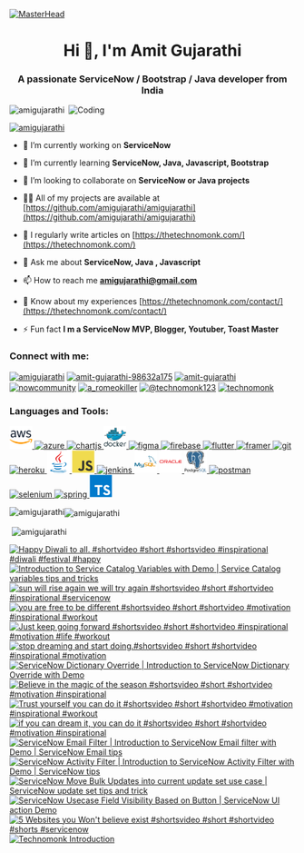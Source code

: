 
[![MasterHead](https://i.gifer.com/origin/22/22657b8a577f858827c5d46dac32cf53.gif)](https://amigujarathi.io)

<h1 align="center">Hi 👋, I'm Amit Gujarathi</h1>
<h3 align="center">A passionate ServiceNow / Bootstrap / Java developer from India</h3>
<img align="right" alt="Coding" width="400" src="https://cdn.filestackcontent.com/efbSR18hT5uRKuo0zoMA">

<p align="left"> <img src="https://komarev.com/ghpvc/?username=amigujarathi&label=Profile%20views&color=0e75b6&style=flat" alt="amigujarathi" /> </p>

<p align="left"> <a href="https://twitter.com/amigujarathi" target="blank"><img src="https://img.shields.io/twitter/follow/amigujarathi?logo=twitter&style=for-the-badge" alt="amigujarathi" /></a> </p>

- 🔭 I’m currently working on **ServiceNow**

- 🌱 I’m currently learning **ServiceNow, Java, Javascript, Bootstrap**

- 👯 I’m looking to collaborate on **ServiceNow or Java projects**

- 👨‍💻 All of my projects are available at [https://github.com/amigujarathi/amigujarathi](https://github.com/amigujarathi/amigujarathi)

- 📝 I regularly write articles on [https://thetechnomonk.com/](https://thetechnomonk.com/)

- 💬 Ask me about **ServiceNow, Java , Javascript**

- 📫 How to reach me **amigujarathi@gmail.com**

- 📄 Know about my experiences [https://thetechnomonk.com/contact/](https://thetechnomonk.com/contact/)

- ⚡ Fun fact **I m a ServiceNow MVP, Blogger, Youtuber, Toast Master**

<h3 align="left">Connect with me:</h3>
<p align="left">
<a href="https://twitter.com/amigujarathi" target="blank"><img align="center" src="https://raw.githubusercontent.com/rahuldkjain/github-profile-readme-generator/master/src/images/icons/Social/twitter.svg" alt="amigujarathi" height="30" width="40" /></a>
<a href="https://linkedin.com/in/amit-gujarathi-98632a175" target="blank"><img align="center" src="https://raw.githubusercontent.com/rahuldkjain/github-profile-readme-generator/master/src/images/icons/Social/linked-in-alt.svg" alt="amit-gujarathi-98632a175" height="30" width="40" /></a>
<a href="https://stackoverflow.com/users/amit-gujarathi" target="blank"><img align="center" src="https://raw.githubusercontent.com/rahuldkjain/github-profile-readme-generator/master/src/images/icons/Social/stack-overflow.svg" alt="amit-gujarathi" height="30" width="40" /></a>
<a href="https://www.servicenow.com/community/user/viewprofilepage/user-id/265565" target="blank"><img align="center" src="https://raw.githubusercontent.com/rahuldkjain/github-profile-readme-generator/master/src/images/icons/Social/codesandbox.svg" alt="nowcommunity" height="30" width="40" /></a>
<a href="https://instagram.com/a_romeokiller" target="blank"><img align="center" src="https://raw.githubusercontent.com/rahuldkjain/github-profile-readme-generator/master/src/images/icons/Social/instagram.svg" alt="a_romeokiller" height="30" width="40" /></a>
<a href="https://medium.com/@technomonk123" target="blank"><img align="center" src="https://raw.githubusercontent.com/rahuldkjain/github-profile-readme-generator/master/src/images/icons/Social/medium.svg" alt="@technomonk123" height="30" width="40" /></a>
<a href="https://www.youtube.com/c/technomonk" target="blank"><img align="center" src="https://raw.githubusercontent.com/rahuldkjain/github-profile-readme-generator/master/src/images/icons/Social/youtube.svg" alt="technomonk" height="30" width="40" /></a>
</p>

<h3 align="left">Languages and Tools:</h3>
<p align="left"> <a href="https://aws.amazon.com" target="_blank" rel="noreferrer"> <img src="https://raw.githubusercontent.com/devicons/devicon/master/icons/amazonwebservices/amazonwebservices-original-wordmark.svg" alt="aws" width="40" height="40"/> </a> <a href="https://azure.microsoft.com/en-in/" target="_blank" rel="noreferrer"> <img src="https://www.vectorlogo.zone/logos/microsoft_azure/microsoft_azure-icon.svg" alt="azure" width="40" height="40"/> </a> <a href="https://www.chartjs.org" target="_blank" rel="noreferrer"> <img src="https://www.chartjs.org/media/logo-title.svg" alt="chartjs" width="40" height="40"/> </a> <a href="https://www.docker.com/" target="_blank" rel="noreferrer"> <img src="https://raw.githubusercontent.com/devicons/devicon/master/icons/docker/docker-original-wordmark.svg" alt="docker" width="40" height="40"/> </a> <a href="https://www.figma.com/" target="_blank" rel="noreferrer"> <img src="https://www.vectorlogo.zone/logos/figma/figma-icon.svg" alt="figma" width="40" height="40"/> </a> <a href="https://firebase.google.com/" target="_blank" rel="noreferrer"> <img src="https://www.vectorlogo.zone/logos/firebase/firebase-icon.svg" alt="firebase" width="40" height="40"/> </a> <a href="https://flutter.dev" target="_blank" rel="noreferrer"> <img src="https://www.vectorlogo.zone/logos/flutterio/flutterio-icon.svg" alt="flutter" width="40" height="40"/> </a> <a href="https://www.framer.com/" target="_blank" rel="noreferrer"> <img src="https://www.vectorlogo.zone/logos/framer/framer-icon.svg" alt="framer" width="40" height="40"/> </a> <a href="https://git-scm.com/" target="_blank" rel="noreferrer"> <img src="https://www.vectorlogo.zone/logos/git-scm/git-scm-icon.svg" alt="git" width="40" height="40"/> </a> <a href="https://heroku.com" target="_blank" rel="noreferrer"> <img src="https://www.vectorlogo.zone/logos/heroku/heroku-icon.svg" alt="heroku" width="40" height="40"/> </a> <a href="https://www.java.com" target="_blank" rel="noreferrer"> <img src="https://raw.githubusercontent.com/devicons/devicon/master/icons/java/java-original.svg" alt="java" width="40" height="40"/> </a> <a href="https://developer.mozilla.org/en-US/docs/Web/JavaScript" target="_blank" rel="noreferrer"> <img src="https://raw.githubusercontent.com/devicons/devicon/master/icons/javascript/javascript-original.svg" alt="javascript" width="40" height="40"/> </a> <a href="https://www.jenkins.io" target="_blank" rel="noreferrer"> <img src="https://www.vectorlogo.zone/logos/jenkins/jenkins-icon.svg" alt="jenkins" width="40" height="40"/> </a> <a href="https://www.mysql.com/" target="_blank" rel="noreferrer"> <img src="https://raw.githubusercontent.com/devicons/devicon/master/icons/mysql/mysql-original-wordmark.svg" alt="mysql" width="40" height="40"/> </a> <a href="https://www.oracle.com/" target="_blank" rel="noreferrer"> <img src="https://raw.githubusercontent.com/devicons/devicon/master/icons/oracle/oracle-original.svg" alt="oracle" width="40" height="40"/> </a> <a href="https://www.postgresql.org" target="_blank" rel="noreferrer"> <img src="https://raw.githubusercontent.com/devicons/devicon/master/icons/postgresql/postgresql-original-wordmark.svg" alt="postgresql" width="40" height="40"/> </a> <a href="https://postman.com" target="_blank" rel="noreferrer"> <img src="https://www.vectorlogo.zone/logos/getpostman/getpostman-icon.svg" alt="postman" width="40" height="40"/> </a> <a href="https://www.selenium.dev" target="_blank" rel="noreferrer"> <img src="https://raw.githubusercontent.com/detain/svg-logos/780f25886640cef088af994181646db2f6b1a3f8/svg/selenium-logo.svg" alt="selenium" width="40" height="40"/> </a> <a href="https://spring.io/" target="_blank" rel="noreferrer"> <img src="https://www.vectorlogo.zone/logos/springio/springio-icon.svg" alt="spring" width="40" height="40"/> </a> <a href="https://www.typescriptlang.org/" target="_blank" rel="noreferrer"> <img src="https://raw.githubusercontent.com/devicons/devicon/master/icons/typescript/typescript-original.svg" alt="typescript" width="40" height="40"/> </a> </p>



<p><img align="left" src="https://github-readme-stats.vercel.app/api/top-langs?username=amigujarathi&show_icons=true&locale=en&layout=compact" alt="amigujarathi" /></p>
<p><img align="center" src="https://github-readme-streak-stats.herokuapp.com/?user=amigujarathi&" alt="amigujarathi" /></p>
<p>&nbsp;<img align="center" src="https://github-readme-stats.vercel.app/api?username=amigujarathi&show_icons=true&locale=en" alt="amigujarathi" /></p>



<!-- BEGIN YOUTUBE-CARDS -->
[![Happy Diwali to all. #shortvideo #short #shortsvideo #inspirational #diwali #festival #happy](https://ytcards.demolab.com/?id=grCjygD3TPM&title=Happy+Diwali+to+all.+%23shortvideo+%23short+%23shortsvideo+%23inspirational+%23diwali+%23festival+%23happy&lang=en&timestamp=1666594089&background_color=%230d1117&title_color=%23ffffff&stats_color=%23dedede&width=250 "Happy Diwali to all. #shortvideo #short #shortsvideo #inspirational #diwali #festival #happy")](https://www.youtube.com/watch?v=grCjygD3TPM)
[![Introduction to Service Catalog Variables with Demo | Service Catalog variables tips and tricks](https://ytcards.demolab.com/?id=PTRxI3t7u9Q&title=Introduction+to+Service+Catalog+Variables+with+Demo+%7C+Service+Catalog+variables+tips+and+tricks&lang=en&timestamp=1666107011&background_color=%230d1117&title_color=%23ffffff&stats_color=%23dedede&width=250 "Introduction to Service Catalog Variables with Demo | Service Catalog variables tips and tricks")](https://www.youtube.com/watch?v=PTRxI3t7u9Q)
[![sun will rise again we will try again #shortsvideo #short #shortvideo #inspirational #servicenow](https://ytcards.demolab.com/?id=T48Ek0n7umQ&title=sun+will+rise+again+we+will+try+again+%23shortsvideo+%23short+%23shortvideo+%23inspirational+%23servicenow&lang=en&timestamp=1665974897&background_color=%230d1117&title_color=%23ffffff&stats_color=%23dedede&width=250 "sun will rise again we will try again #shortsvideo #short #shortvideo #inspirational #servicenow")](https://www.youtube.com/watch?v=T48Ek0n7umQ)
[![you are free to be different #shortsvideo #short #shortvideo #motivation #inspirational #workout](https://ytcards.demolab.com/?id=NP-Z32uMhOs&title=you+are+free+to+be+different+%23shortsvideo+%23short+%23shortvideo+%23motivation+%23inspirational+%23workout&lang=en&timestamp=1665721716&background_color=%230d1117&title_color=%23ffffff&stats_color=%23dedede&width=250 "you are free to be different #shortsvideo #short #shortvideo #motivation #inspirational #workout")](https://www.youtube.com/watch?v=NP-Z32uMhOs)
[![Just keep going forward #shortsvideo #short #shortvideo #inspirational #motivation #life #workout](https://ytcards.demolab.com/?id=WxELKA-ltcw&title=Just+keep+going+forward+%23shortsvideo+%23short+%23shortvideo+%23inspirational+%23motivation+%23life+%23workout&lang=en&timestamp=1665640139&background_color=%230d1117&title_color=%23ffffff&stats_color=%23dedede&width=250 "Just keep going forward #shortsvideo #short #shortvideo #inspirational #motivation #life #workout")](https://www.youtube.com/watch?v=WxELKA-ltcw)
[![stop dreaming and start doing.#shortsvideo #short #shortvideo #inspirational #motivation](https://ytcards.demolab.com/?id=AK9r7hFpGmo&title=stop+dreaming+and+start+doing.%23shortsvideo+%23short+%23shortvideo+%23inspirational+%23motivation&lang=en&timestamp=1665550813&background_color=%230d1117&title_color=%23ffffff&stats_color=%23dedede&width=250 "stop dreaming and start doing.#shortsvideo #short #shortvideo #inspirational #motivation")](https://www.youtube.com/watch?v=AK9r7hFpGmo)
[![ServiceNow Dictionary Override | Introduction to ServiceNow Dictionary Override with Demo](https://ytcards.demolab.com/?id=QvxLKynaDEY&title=ServiceNow+Dictionary+Override+%7C+Introduction+to+ServiceNow+Dictionary+Override+with+Demo&lang=en&timestamp=1665502212&background_color=%230d1117&title_color=%23ffffff&stats_color=%23dedede&width=250 "ServiceNow Dictionary Override | Introduction to ServiceNow Dictionary Override with Demo")](https://www.youtube.com/watch?v=QvxLKynaDEY)
[![Believe in the magic of the season #shortsvideo #short #shortvideo #motivation #inspirational](https://ytcards.demolab.com/?id=bPSqCZcHpYU&title=Believe+in+the+magic+of+the+season+%23shortsvideo+%23short+%23shortvideo+%23motivation+%23inspirational&lang=en&timestamp=1665404051&background_color=%230d1117&title_color=%23ffffff&stats_color=%23dedede&width=250 "Believe in the magic of the season #shortsvideo #short #shortvideo #motivation #inspirational")](https://www.youtube.com/watch?v=bPSqCZcHpYU)
[![Trust yourself you can do it #shortsvideo #short #shortvideo #motivation #inspirational #workout](https://ytcards.demolab.com/?id=vuAVjINv5U0&title=Trust+yourself+you+can+do+it+%23shortsvideo+%23short+%23shortvideo+%23motivation+%23inspirational+%23workout&lang=en&timestamp=1665309711&background_color=%230d1117&title_color=%23ffffff&stats_color=%23dedede&width=250 "Trust yourself you can do it #shortsvideo #short #shortvideo #motivation #inspirational #workout")](https://www.youtube.com/watch?v=vuAVjINv5U0)
[![if you can dream it, you can do it #shortsvideo #short #shortvideo #motivation #inspirational](https://ytcards.demolab.com/?id=MxQlc1tnUBo&title=if+you+can+dream+it%2C+you+can+do+it+%23shortsvideo+%23short+%23shortvideo+%23motivation+%23inspirational&lang=en&timestamp=1665237063&background_color=%230d1117&title_color=%23ffffff&stats_color=%23dedede&width=250 "if you can dream it, you can do it #shortsvideo #short #shortvideo #motivation #inspirational")](https://www.youtube.com/watch?v=MxQlc1tnUBo)
[![ServiceNow Email Filter | Introduction to ServiceNow Email filter with Demo | ServiceNow Email tips](https://ytcards.demolab.com/?id=JV-Ahx-NzL4&title=ServiceNow+Email+Filter+%7C+Introduction+to+ServiceNow+Email+filter+with+Demo+%7C+ServiceNow+Email+tips&lang=en&timestamp=1665070214&background_color=%230d1117&title_color=%23ffffff&stats_color=%23dedede&width=250 "ServiceNow Email Filter | Introduction to ServiceNow Email filter with Demo | ServiceNow Email tips")](https://www.youtube.com/watch?v=JV-Ahx-NzL4)
[![ServiceNow Activity Filter | Introduction to ServiceNow Activity Filter with Demo | ServiceNow tips](https://ytcards.demolab.com/?id=LjT1KJ0_ZWk&title=ServiceNow+Activity+Filter+%7C+Introduction+to+ServiceNow+Activity+Filter+with+Demo+%7C+ServiceNow+tips&lang=en&timestamp=1664292611&background_color=%230d1117&title_color=%23ffffff&stats_color=%23dedede&width=250 "ServiceNow Activity Filter | Introduction to ServiceNow Activity Filter with Demo | ServiceNow tips")](https://www.youtube.com/watch?v=LjT1KJ0_ZWk)
[![ServiceNow Move Bulk Updates into current update set use case | ServiceNow update set tips and trick](https://ytcards.demolab.com/?id=00Qxf8e5gkw&title=ServiceNow+Move+Bulk+Updates+into+current+update+set+use+case+%7C+ServiceNow+update+set+tips+and+trick&lang=en&timestamp=1663860613&background_color=%230d1117&title_color=%23ffffff&stats_color=%23dedede&width=250 "ServiceNow Move Bulk Updates into current update set use case | ServiceNow update set tips and trick")](https://www.youtube.com/watch?v=00Qxf8e5gkw)
[![ServiceNow Usecase Field Visibility Based on Button | ServiceNow UI action Demo](https://ytcards.demolab.com/?id=zRL-mzGXbDQ&title=ServiceNow+Usecase+Field+Visibility+Based+on+Button+%7C+ServiceNow+UI+action+Demo&lang=en&timestamp=1663255810&background_color=%230d1117&title_color=%23ffffff&stats_color=%23dedede&width=250 "ServiceNow Usecase Field Visibility Based on Button | ServiceNow UI action Demo")](https://www.youtube.com/watch?v=zRL-mzGXbDQ)
[![5 Websites you Won't believe exist #shortsvideo #short #shortvideo #shorts #servicenow](https://ytcards.demolab.com/?id=Uu5yH2z0bU4&title=5+Websites+you+Won%27t+believe+exist+%23shortsvideo+%23short+%23shortvideo+%23shorts+%23servicenow&lang=en&timestamp=1661920213&background_color=%230d1117&title_color=%23ffffff&stats_color=%23dedede&width=250 "5 Websites you Won't believe exist #shortsvideo #short #shortvideo #shorts #servicenow")](https://www.youtube.com/watch?v=Uu5yH2z0bU4)
[![Technomonk Introduction](https://ytcards.demolab.com/?id=PTRxI3t7u9Q&title=Introduction+to+Service+Catalog+Variables+with+Demo+%7C+Service+Catalog+variables+tips+and+tricks&lang=en&timestamp=1666107011&background_color=%230d1117&title_color=%23ffffff&stats_color=%23dedede&width=250 "Technomonk Introduction")](https://www.youtube.com/watch?v=Ew78qKscbak)
<!-- END YOUTUBE-CARDS -->

